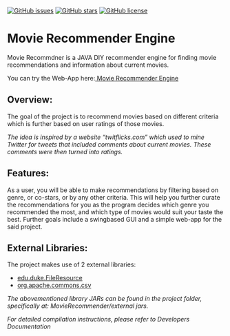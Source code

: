 [![GitHub issues](https://img.shields.io/github/issues/SABERGLOW/Movie_Recommender_Engine)](https://github.com/SABERGLOW/Movie_Recommender_Engine/issues) [![GitHub stars](https://img.shields.io/github/stars/SABERGLOW/Movie_Recommender_Engine)](https://github.com/SABERGLOW/Movie_Recommender_Engine/stargazers) [![GitHub license](https://img.shields.io/github/license/SABERGLOW/Movie_Recommender_Engine)](https://github.com/SABERGLOW/Movie_Recommender_Engine/blob/master/LICENSE)


# Movie Recommender Engine
Movie Recommdner is a JAVA DIY recommender engine for finding movie recommendations and information about current movies. 

You can try the Web-App here:<a href="https://www.dukelearntoprogram.com//capstone/recommender.php?id=N4yFi2jPx5Xr7l"> Movie Recommender Engine </a> 


## Overview:
The goal of the project is to recommend movies based on different criteria which is further based on user ratings of those movies.

_The idea is inspired by a website “twitflicks.com” which used to mine Twitter for
tweets that included comments about current movies. These comments were
then turned into ratings._



## Features:
As a user, you will be able to make recommendations by filtering based on genre, or co-stars, or by
any other criteria. This will help you further curate the recommendations for you
as the program decides which genre you recommended the most, and which
type of movies would suit your taste the best. Further goals include a swingbased GUI and a simple web-app for the said project.


## External Libraries:
The project makes use of 2 external libraries:
  * <a href="https://www.dukelearntoprogram.com/course2/doc/javadoc/edu/duke/FileResource.html"> edu.duke.FileResource </a>
  * <a href="https://commons.apache.org/proper/commons-csv/"> org.apache.commons.csv </a>

_The abovementioned library JARs can be found in the project folder,
specifically at: MovieRecommender/external jars._


_For detailed compilation instructions, please refer to Developers Documentation_
